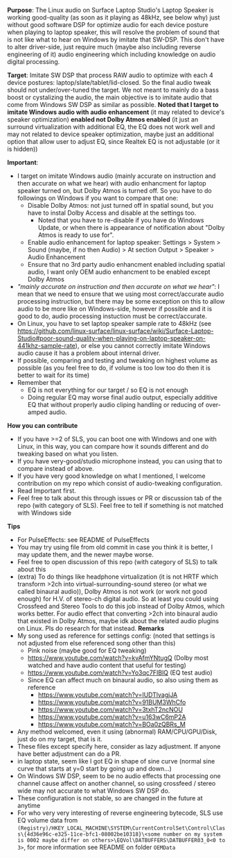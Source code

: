 
**Purpose**: The Linux audio on Surface Laptop Studio's Laptop Speaker is working good-quality (as soon as it playing as 48kHz, see below why) just without good software DSP for optimize audio for each device posture when playing to laptop speaker, this will resolve the problem of sound that is not like what to hear on Windows by imitate that SW-DSP. This don't have to alter driver-side, just require much (maybe also including reverse engineering of it) audio engineering which including knowledge on audio digital processing.

**Target**: Imitate SW DSP that process RAW audio to optimize with each 4 device postures: laptop/slate/tablet/lid-closed. So the final audio tweak should not under/over-tuned the target. We not meant to mainly do a bass boost or cystalizing the audio, the main objective is to imitate audio that come from Windows SW DSP as similar as possible. **Noted that I target to imitate Windows audio with audio enhancement** (it may related to device's speaker optimization) **enabled not Dolby Atmos enabled** (it just an surround virtualization with additional EQ, the EQ does not work well and may not related to device speaker optimization, maybe just an additional option that allow user to adjust EQ, since Realtek EQ is not adjustable (or it is hidden))

**Important**:
- I target on imitate Windows audio (mainly accurate on instruction and then accurate on what we hear) with audio enhancment for laptop speaker turned on, but Dolby Atmos is turned off. So you have to do followings on Windows if you want to compare that one:
  - Disable Dolby Atmos: not just turned off in spatial sound, but you have to instal Dolby Access and disable at the settings too.
    - Noted that you have to re-disable if you have do Windows Update, or when there is appearance of notification about "Dolby Atmos is ready to use for".
  - Enable audio enhancement for laptop speaker: Settings > System > Sound (maybe, if no then Audio) > At section Output > Speaker > Audio Enhancement
  - Ensure that no 3rd party audio enhancment enabled including spatial audio, I want only OEM audio enhancment to be enabled except Dolby Atmos
- _"mainly accurate on instruction and then accurate on what we hear"_: I mean that we need to ensure that we using most correct/accurate audio processing instruction, but there may be some exception on this to allow audio to be more like on Windows-side, however if possible and it is good to do, audio processing instuction must be correct/accurate. 
- On Linux, you have to set laptop speaker sample rate to 48kHz (see https://github.com/linux-surface/linux-surface/wiki/Surface-Laptop-Studio#poor-sound-quality-when-playing-on-laptop-speaker-on-441khz-sample-rate), or else you cannot correctly imitate Windows audio cause it has a problem about internal driver. 
- If possible, comparing and testing and tweaking on highest volume as possible (as you feel free to do, if volume is too low too do then it is better to wait for its time)
- Remember that
  - EQ is not everything for our target / so EQ is not enough
  - Doing regular EQ may worse final audio output, especially additive EQ that without properly audio cliping handling or reducing of over-amped audio.

**How you can contribute**
- If you have >=2 of SLS, you can boot one with Windows and one with Linux, in this way, you can compare how it sounds different and do tweaking based on what you listen.
- If you have very-good/studio microphone instead, you can using that to compare instead of above.
- If you have very good knowledge on what I mentioned, I welcome contribution on my repo which consist of audio-tweaking configuration.
- Read Important first.
- Feel free to talk about this through issues or PR or discussion tab of the repo (with category of SLS). Feel free to tell if something is not matched with Windows side

**Tips**

- For PulseEffects: see README of PulseEffects
- You may try using file from old commit in case you think it is better, I may update them, and the newer maybe worse.
- Feel free to open discussion of this repo (with category of SLS) to talk about this
- (extra) To do things like headphone virtualization (it is not HRTF which transform >2ch into virtual-surrounding-sound stereo (or what we called binaural audio)), Dolby Atmos is not work (or work not good enough) for H.V. of stereo-ch digital audio. So at least you could using Crossfeed and Stereo Tools to do this job instead of Dolby Atmos, which works better. For audio effect that converting >2ch into binaural audio that existed in Dolby Atmos, maybe idk about the related audio plugins on Linux. Pls do research for that instead.
**Remarks**
- My song used as reference for settings config: (noted that settings is not adjusted from else referenced song other than this)
  - Pink noise (maybe good for EQ tweaking)
  - https://www.youtube.com/watch?v=kvAfmYNtugQ (Dolby most watched and have audio content that useful for testing)
  - https://www.youtube.com/watch?v=Yo3qc7FIBlQ (EQ test audio)
  - Since EQ can affect much on binaural audio, so also using them as reference
    - https://www.youtube.com/watch?v=IUDTlvagjJA
    - https://www.youtube.com/watch?v=91BUM3WhCfo
    - https://www.youtube.com/watch?v=3txhT2ncNOU
    - https://www.youtube.com/watch?v=u163wC6mP2A
    - https://www.youtube.com/watch?v=BOa0zQBRs_M
- Any method welcomed, even it using (abnormal) RAM/CPU/GPU/Disk, just do on my target, that is it.
- These files except specify here, consider as lazy adjustment. If anyone have better adjustment can do a PR.
- in laptop state, seem like I got EQ in shape of sine curve (normal sine curve that starts at y=0 start by going up and down...)
- On Windows SW DSP, seem to be no audio effects that processing one channel cause affect on another channel, so using crossfeed / stereo wide may not accurate to what Windows SW DSP do.
- These configuration is not stable, so are changed in the future at anytime
- For who very very interesting of reverse engineering bytecode, SLS use EQ volume data from ```(Registry)/HKEY_LOCAL_MACHINE\SYSTEM\CurrentControlSet\Control\Class\{4d36e96c-e325-11ce-bfc1-08002be10318}\<some number on my system is 0002 maybe differ on others>\EQVol\DATBUFFERS\DATBUFFER03_0<0 to 3>```, for more information see README on folder ```OEMData```
